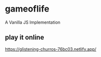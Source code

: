 # gameoflife

A Vanilla JS Implementation

## play it online

<https://glistening-churros-76bc03.netlify.app/>

